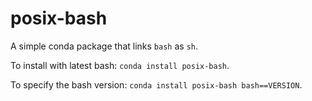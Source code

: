 # posix-bash

A simple conda package that links `bash` as `sh`.

To install with latest bash: `conda install posix-bash`.

To specify the bash version: `conda install posix-bash bash==VERSION`.
